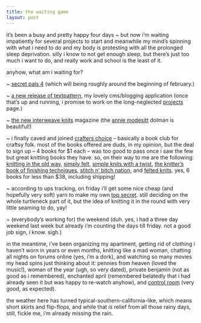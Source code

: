 ```yaml
---
title: the waiting game
layout: post
---
```


it&#8217;s been a busy and pretty happy four days ~ but now i&#8217;m waiting impatiently for several projects to start and meanwhile my mind&#8217;s spinning with what i need to do and my body is protesting with all the prolonged sleep deprivation. silly i know to not get enough sleep, but there&#8217;s just too much i want to do, and really work and school is the least of it.

anyhow, what am i waiting for? 

~ [secret pals 4][1] (which will being roughly around the beginning of february.)

~ [a new release of textpattern][2], my lovely cms/blogging application (once that&#8217;s up and running, i promise to work on the long-neglected [projects][3] page.)

~ [the new interweave knits][4] magazine (the [annie modesitt][5] dolman is beautiful!)

~ i finally caved and joined [crafters choice][6] &#8211; basically a book club for craftsy folk. most of the books offered are duds, in my opinion, but the deal to sign up &#8211; 4 books for $1 each &#8211; was too good to pass once i saw the few but great knitting books they have. so, on their way to me are the following: [knitting in the old way][7], [simply felt][8], [simple knits with a twist][9], [the knitter&#8217;s book of finishing techniques][10], [stitch n&#8217; bitch nation][11], and [felted knits][12]. yes, 6 books for less than $38, including shipping! 

~ according to ups tracking, on friday i&#8217;ll get some nice cheap (and hopefully very soft) yarn to make my own [top secret][13]. still deciding on the whole turtleneck part of it, but the idea of knitting it in the round with very little seaming to do, yay!

~ (everybody&#8217;s working for) the weekend (duh. yes, i had a three day weekend last week but already i&#8217;m counting the days till friday. not a good job sign, i know. sigh.)

in the meantime, i&#8217;ve been organizing my apartment, getting rid of clothing i haven&#8217;t worn in years or even months, knitting like a mad woman, chatting all nights on forums online (yes, i&#8217;m a dork), and watching so many movies my head spins just thinking about it: pennies from heaven (loved the music!), woman of the year (ugh, so very dated), private benjamin (not as good as i remembered), enchanted april (remembered belatedly that i had already seen it but was happy to re-watch anyhow), and [control room][14] (very good, as expected). 

the weather here has turned typical-southern-california-like, which means short skirts and flip-flops, and while that *is* relief from all those rainy days, still, fickle me, i&#8217;m already missing the rain.

 [1]: http://www.secretpals4.blogspot.com/
 [2]: http://forum.textpattern.com/viewtopic.php?id=5173&p=5#36947
 [3]: http://mellowtrouble.net/projects
 [4]: http://iwpshopinfo.interweave.com/Knits/2005newsletters/knitsspring2005projects.htm
 [5]: http://www.modeknit.com/blog/
 [6]: http://www.crafterschoice.com/
 [7]: http://knittersreview.com/goto.asp?goto=PGR
 [8]: http://www.interweave.com/spin/books/simply_felt.asp
 [9]: http://isbn.nu/1584793619
 [10]: http://isbn.nu/156477452X
 [11]: http://www.bust.com/knithappens/snb_nation.shtml
 [12]: http://www.interweave.com/knit/books/felted_knits.asp
 [13]: http://www.knitty.com/ISSUEfall02/PATTtopsecret.html
 [14]: http://www.noujaimfilms.com/